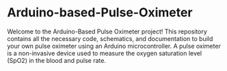 # Arduino-based-Pulse-Oximeter
Welcome to the Arduino-Based Pulse Oximeter project! This repository contains all the necessary code, schematics, and documentation to build your own pulse oximeter using an Arduino microcontroller. A pulse oximeter is a non-invasive device used to measure the oxygen saturation level (SpO2) in the blood and pulse rate.
